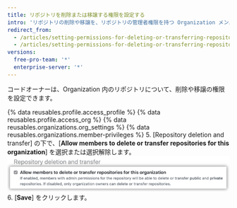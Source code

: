 ```yaml
---
title: リポジトリを削除または移譲する権限を設定する
intro: 'リポジトリの削除や移譲を、リポジトリの管理者権限を持つ Organization メンバーに許可したり、Organization のオーナーのみがリポジトリを削除や移譲できるよう制限したりできます。'
redirect_from:
  - /articles/setting-permissions-for-deleting-or-transferring-repositories-in-your-organization/
  - /articles/setting-permissions-for-deleting-or-transferring-repositories
versions:
  free-pro-team: '*'
  enterprise-server: '*'
---
```


コードオーナーは、Organization 内のリポジトリについて、削除や移譲の権限を設定できます。

{% data reusables.profile.access_profile %}
{% data reusables.profile.access_org %}
{% data reusables.organizations.org_settings %}
{% data reusables.organizations.member-privileges %}
5. [Repository deletion and transfer] の下で、[**Allow members to delete or transfer repositories for this organization**] を選択または選択解除します。 ![リポジトリの削除をメンバーに許可するためのチェックボックス](/assets/images/help/organizations/disallow-members-to-delete-repositories.png)
6. [**Save**] をクリックします。
